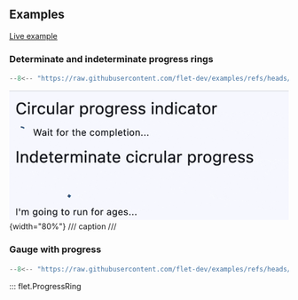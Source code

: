 ## Examples

[Live example](https://flet-controls-gallery.fly.dev/displays/progressring)

### Determinate and indeterminate progress rings

```python
--8<-- "https://raw.githubusercontent.com/flet-dev/examples/refs/heads/v1-docs/python/controls/progress-ring/determinate-and-indeterminate.py"
```

![determinate-and-indeterminate](https://raw.githubusercontent.com/flet-dev/examples/v1-docs/python/controls/progress-ring/media/determinate-and-indeterminate.gif){width="80%"}
/// caption
///

### Gauge with progress

```python
--8<-- "https://raw.githubusercontent.com/flet-dev/examples/refs/heads/v1-docs/python/controls/progress-ring/gauge-with-progress.py"
```



::: flet.ProgressRing

